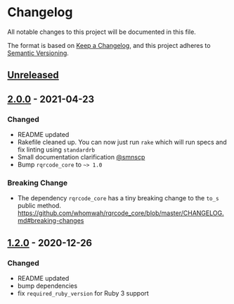 # Changelog

All notable changes to this project will be documented in this file.

The format is based on [Keep a Changelog](https://keepachangelog.com/en/1.0.0/),
and this project adheres to [Semantic Versioning](https://semver.org/spec/v2.0.0.html).

## [Unreleased]

## [2.0.0] - 2021-04-23

### Changed

- README updated
- Rakefile cleaned up. You can now just run `rake` which will run specs and fix linting using `standardrb`
- Small documentation clarification [@smnscp](https://github.com/smnscp)
- Bump `rqrcode_core` to `~> 1.0`

### Breaking Change

- The dependency `rqrcode_core` has a tiny breaking change to the `to_s` public method. https://github.com/whomwah/rqrcode_core/blob/master/CHANGELOG.md#breaking-changes

## [1.2.0] - 2020-12-26

### Changed

- README updated
- bump dependencies
- fix `required_ruby_version` for Ruby 3 support

[unreleased]: https://github.com/whomwah/rqrcode/compare/v2.0.0...HEAD
[2.0.0]: https://github.com/whomwah/rqrcode/compare/v1.2.0...v2.0.0
[1.2.0]: https://github.com/whomwah/rqrcode/compare/v1.1.1...v1.2.0
